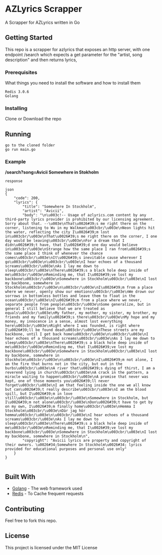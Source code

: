 # AZLyrics Scrapper

A Scrapper for AZLyrics written in Go

## Getting Started

This repo is a scrapper for azlyrics that exposes an http server, with one endpoint /search which expects a get parameter for the "artist, song description" and then returns lyrics, 

### Prerequisites

What things you need to install the software and how to install them

```
Redis 3.0.6
Golang

```

### Installing

Clone or Download the repo

## Running

```
go to the cloned folder
go run main.go
```

### Example

**/search?song=Avicii Somewhere in Stokholm**

```
response 

json
{
    "code": 200,
    "lyrics": {
        "title": "Somewhere In Stockholm",
        "artist": "Avicii",
        "body": "\n\u003c!-- Usage of azlyrics.com content by any third-party lyrics provider is prohibited by our licensing agreement. Sorry about that. --\u003e\nThat\u0026#39;s me right there on the corner, listening to Wu in my Walkman\u003cbr/\u003e\nNeon lights hit the water, reflecting the city I\u0026#39;m lost in\u003cbr/\u003e\nThat\u0026#39;s me right there on the corner, I one day would be leaving\u003cbr/\u003e\nFor a dream that I didn\u0026#39;t have, that I\u0026#39;d one day would believe in\u003cbr/\u003e\nStrange how the same place I ran from\u0026#39;s the same place I think of whenever the chance comes\u003cbr/\u003e\nIt\u0026#39;s inevitable cause wherever I go\u003cbr/\u003e\n\u003cbr/\u003e\nI hear echoes of a thousand screams\u003cbr/\u003e\nAs I lay me down to sleep\u003cbr/\u003e\nThere\u0026#39;s a black hole deep inside of me\u003cbr/\u003e\nReminding me, that I\u0026#39;ve lost my backbone\u003cbr/\u003e\nSomewhere in Stockholm\u003cbr/\u003e\nI lost my backbone, somewhere in Stockholm\u003cbr/\u003e\n\u003cbr/\u003e\nI\u0026#39;m from a place where we never, openly show our emotions\u003cbr/\u003e\nWe drown our sorrows in bottomless bottles and leave them to float in the ocean\u003cbr/\u003e\nI\u0026#39;m from a place where we never, separate people from people\u003cbr/\u003e\nSome generalize, but in general I still believe that we are treated as equals\u003cbr/\u003e\nMy father, my mother, my sister, my brother, my friends and my family\u0026#39;s there\u003cbr/\u003e\nMy hope and my money, my innocence in a sense, almost lost everything here\u003cbr/\u003e\nRight where I was founded, is right where I\u0026#39;ll be found dead\u003cbr/\u003e\nThese streets are my backbone, until I get back home\u003cbr/\u003e\n\u003cbr/\u003e\nI hear echoes of a thousand screams\u003cbr/\u003e\nAs I lay me down to sleep\u003cbr/\u003e\nThere\u0026#39;s a black hole deep inside of me\u003cbr/\u003e\nReminding me, that I\u0026#39;ve lost my backbone\u003cbr/\u003e\nSomewhere in Stockholm\u003cbr/\u003e\nI lost my backbone, somewhere in Stockholm\u003cbr/\u003e\n\u003cbr/\u003e\nI\u0026#39;m not alone, I am the fire that burns not in the city, but out in the burbs\u003cbr/\u003e\nA river that\u0026#39;s dying of thirst, I am a reverend lying in church\u003cbr/\u003e\nA crack in the pattern, a miracle waiting to happen\u003cbr/\u003e\nA promise that never was kept, one of those moments you\u0026#39;ll never forget\u003cbr/\u003e\nI am that feeling inside the one we all know but can\u0026#39;t really describe\u003cbr/\u003e\nI am the blood spill, but I\u0026#39;m in love still\u003cbr/\u003e\n\u003cbr/\u003e\nSomewhere in Stockholm, but I\u0026#39;m not alone\u003cbr/\u003e\nDon\u0026#39;t have to get by on my own, I\u0026#39;m finally home\u003cbr/\u003e\nHemma I Stockholm\u003cbr/\u003e\nDär jag hör hemma\u003cbr/\u003e\n\u003cbr/\u003e\nI hear echoes of a thousand screams\u003cbr/\u003e\nAs I lay me down to sleep\u003cbr/\u003e\nThere\u0026#39;s a black hole deep inside of me\u003cbr/\u003e\nReminding me, that I\u0026#39;ve lost my backbone\u003cbr/\u003e\nSomewhere in Stockholm\u003cbr/\u003e\nI lost my backbone, somewhere in Stockholm\n",
        "copyright": "Avicii lyrics are property and copyright of their owners. \u0026#34;Somewhere In Stockholm\u0026#34; lyrics provided for educational purposes and personal use only"
    }
}


```

## Built With

* [Golang](http://www.dropwizard.io/1.0.2/docs/) - The web framework used
* [Redis](https://maven.apache.org/) - To Cache frequent requests

## Contributing

Feel free to fork this repo.

## License

This project is licensed under the MIT License 


